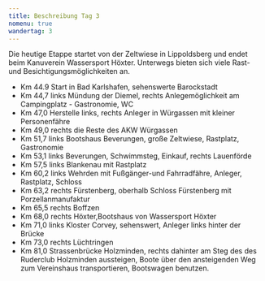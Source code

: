```yaml
---
title: Beschreibung Tag 3
nomenu: true
wandertag: 3
---
```


Die heutige Etappe startet von der Zeltwiese in Lippoldsberg und endet beim Kanuverein Wassersport Höxter. Unterwegs bieten sich viele Rast- und Besichtigungsmöglichkeiten an.  

-	Km 44.9 Start in Bad Karlshafen, sehenswerte Barockstadt
-	Km 44,7 links Mündung der Diemel, rechts Anlegemöglichkeit am Campingplatz - Gastronomie, WC
-	Km 47,0 Herstelle links, rechts Anleger in Würgassen mit kleiner Personenfähre
-	Km 49,0 rechts die Reste des AKW Würgassen
-	Km 51,7 links Bootshaus Beverungen, große Zeltwiese, Rastplatz, Gastronomie
-	Km 53,1 links Beverungen, Schwimmsteg, Einkauf, rechts Lauenförde
-	Km 57,5 links Blankenau mit Rastplatz
-	Km 60,2 links Wehrden mit Fußgänger-und Fahrradfähre, Anleger, Rastplatz, Schloss
-	Km 63,2 rechts Fürstenberg, oberhalb Schloss Fürstenberg mit Porzellanmanufaktur
- Km 65,5 rechts Boffzen
-	Km 68,0 rechts Höxter,Bootshaus von Wassersport Höxter
-	Km 71,0 links Kloster Corvey, sehenswert, Anleger links hinter der Brücke
-	Km 73,0 rechts Lüchtringen
-	Km 81,0 Strassenbrücke Holzminden, rechts dahinter am Steg des des Ruderclub Holzminden aussteigen, Boote über den ansteigenden Weg zum Vereinshaus transportieren, Bootswagen benutzen. 


